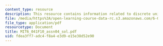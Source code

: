 ```yaml
---
content_type: resource
description: This resource contains information related to discrete uniform.
file: /media/https%3A/open-learning-course-data-rc.s3.amazonaws.com/6-041-probabilistic-systems-analysis-and-applied-probability-fall-2010/fdea3ff7adc4f8a4e3d9e15e38d52e90_MIT6_041F10_assn04_sol.pdf
file_type: application/pdf
resourcetype: Document
title: MIT6_041F10_assn04_sol.pdf
uid: fdea3ff7-adc4-f8a4-e3d9-e15e38d52e90
---
```

